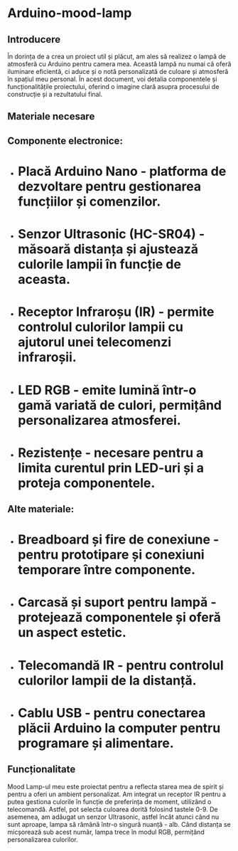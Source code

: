 # Arduino-mood-lamp
## Introducere
În dorința de a crea un proiect util și plăcut, am ales să realizez o lampă de atmosferă cu Arduino pentru camera mea. Această lampă nu numai că oferă iluminare eficientă, ci aduce și o notă personalizată de culoare și atmosferă în spațiul meu personal. În acest document, voi detalia componentele și funcționalitățile proiectului, oferind o imagine clară asupra procesului de construcție și a rezultatului final.

## Materiale necesare
## Componente electronice:
* # Placă Arduino Nano - platforma de dezvoltare pentru gestionarea funcțiilor și comenzilor.
* # Senzor Ultrasonic (HC-SR04) - măsoară distanța și ajustează culorile lampii în funcție de aceasta.
* # Receptor Infraroșu (IR) - permite controlul culorilor lampii cu ajutorul unei telecomenzi infraroșii.
* # LED RGB - emite lumină într-o gamă variată de culori, permițând personalizarea atmosferei.
* # Rezistențe - necesare pentru a limita curentul prin LED-uri și a proteja componentele.
## Alte materiale:
* # Breadboard și fire de conexiune - pentru prototipare și conexiuni temporare între componente.
* # Carcasă și suport pentru lampă - protejează componentele și oferă un aspect estetic.
* # Telecomandă IR - pentru controlul culorilor lampii de la distanță.
* # Cablu USB - pentru conectarea plăcii Arduino la computer pentru programare și alimentare.
## Funcționalitate
Mood Lamp-ul meu este proiectat pentru a reflecta starea mea de spirit și pentru a oferi un ambient personalizat. Am integrat un receptor IR pentru a putea gestiona culorile în funcție de preferința de moment, utilizând o telecomandă. Astfel, pot selecta culoarea dorită folosind tastele 0-9. De asemenea, am adăugat un senzor Ultrasonic, astfel încât atunci când nu sunt aproape, lampa să rămână într-o singură nuanță - alb. Când distanța se micșorează sub acest număr, lampa trece în modul RGB, permițând personalizarea culorilor.

